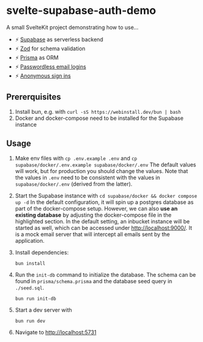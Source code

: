 svelte-supabase-auth-demo
=========================

A small SvelteKit project demonstrating how to use...

* :zap: [Supabase](https://supabase.com/) as serverless backend
* :zap: [Zod](https://github.com/colinhacks/zod) for schema validation
* :zap: [Prisma](https://www.prisma.io/) as ORM
* :zap: [Passwordless email logins](https://supabase.com/docs/guides/auth/auth-email-passwordless)
* :zap: [Anonymous sign ins](https://supabase.com/docs/guides/auth/auth-anonymous)


Prererquisites
--------------

1. Install bun, e.g. with `curl -sS https://webinstall.dev/bun | bash`
1. Docker and docker-compose need to be installed for the Supabase instance



Usage
-----

1. Make env files with `cp .env.example .env` and `cp supabase/docker/.env.example supabase/docker/.env`
   The default values will work, but for production you should change the values. Note that the values in `.env` need
   to be consistent with the values in `supabase/docker/.env` (derived from the latter).
1. Start the Supabase instance with `cd supabase/docker && docker compose up -d`
   In the default configuration, it will spin up a postgres database as part of the docker-compose setup.
   However, we can also **use an existing database** by adjusting the docker-compose file in the highlighted section.
   In the default setting, an inbucket instance will be started as well, which can be accessed under [http://localhost:9000/](http://localhost:9000/). It is a mock email server that will intercept all emails sent by the application.
1. Install dependencies:
   
   ```
   bun install
   ```
1. Run the `init-db` command to initialize the database. The schema can be found in `prisma/schema.prisma` and the database seed query in `./seed.sql`.
   
   ```
   bun run init-db
   ```
1. Start a dev server with
   
   ```
   bun run dev
   ```
1. Navigate to [http://localhost:5731](http://localhost:5173)
